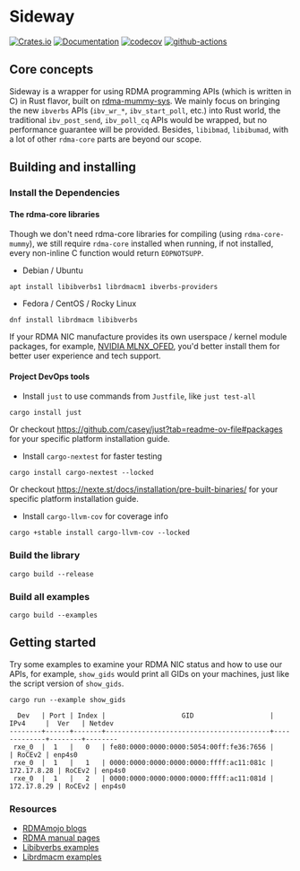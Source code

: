 # Sideway

[![Crates.io](https://img.shields.io/crates/v/sideway.svg)](https://crates.io/crates/sideway)
[![Documentation](https://docs.rs/sideway/badge.svg)](https://docs.rs/sideway)
[![codecov](https://codecov.io/github/RDMA-Rust/sideway/graph/badge.svg?token=CNR6AJQ4KB)](https://codecov.io/gh/RDMA-Rust/sideway)
[![github-actions](https://github.com/RDMA-Rust/sideway/actions/workflows/test.yml/badge.svg)](https://github.com/RDMA-Rust/sideway/actions)

## Core concepts

Sideway is a wrapper for using RDMA programming APIs (which is written in C) in Rust flavor, built on [rdma-mummy-sys](https://github.com/RDMA-Rust/rdma-mummy-sys). We mainly
focus on bringing the new `ibverbs` APIs (`ibv_wr_*`, `ibv_start_poll`, etc.) into Rust world, the traditional `ibv_post_send`, `ibv_poll_cq` APIs would be wrapped, but
no performance guarantee will be provided. Besides, `libibmad`, `libibumad`, with a lot of other `rdma-core` parts are beyond our scope.

## Building and installing

### Install the Dependencies

#### The rdma-core libraries

Though we don't need rdma-core libraries for compiling (using `rdma-core-mummy`), we still require `rdma-core` installed when running, if not
installed, every non-inline C function would return `EOPNOTSUPP`.

- Debian / Ubuntu

```shell
apt install libibverbs1 librdmacm1 ibverbs-providers
```

- Fedora / CentOS / Rocky Linux

```shell
dnf install librdmacm libibverbs
```

If your RDMA NIC manufacture provides its own userspace / kernel module packages, for example, [NVIDIA MLNX_OFED](https://network.nvidia.com/products/infiniband-drivers/linux), you'd
better install them for better user experience and tech support.

#### Project DevOps tools

- Install `just` to use commands from `Justfile`, like `just test-all`

```shell
cargo install just
```

Or checkout https://github.com/casey/just?tab=readme-ov-file#packages for your specific platform installation guide.

- Install `cargo-nextest` for faster testing

```shell
cargo install cargo-nextest --locked
```

Or checkout https://nexte.st/docs/installation/pre-built-binaries/ for your specific platform installation guide.

- Install `cargo-llvm-cov` for coverage info

```shell
cargo +stable install cargo-llvm-cov --locked
```

### Build the library

```shell
cargo build --release
```

### Build all examples

```shell
cargo build --examples
```

## Getting started

Try some examples to examine your RDMA NIC status and how to use our APIs, for example, `show_gids` would print all GIDs on your machines, just like the script version
of `show_gids`.

```shell
cargo run --example show_gids

  Dev   | Port | Index |                   GID                   |    IPv4     |  Ver   | Netdev
--------+------+-------+-----------------------------------------+-------------+--------+--------
 rxe_0  |  1   |   0   | fe80:0000:0000:0000:5054:00ff:fe36:7656 |             | RoCEv2 | enp4s0
 rxe_0  |  1   |   1   | 0000:0000:0000:0000:0000:ffff:ac11:081c | 172.17.8.28 | RoCEv2 | enp4s0
 rxe_0  |  1   |   2   | 0000:0000:0000:0000:0000:ffff:ac11:081d | 172.17.8.29 | RoCEv2 | enp4s0
```

### Resources

- [RDMAmojo blogs](https://www.rdmamojo.com/)
- [RDMA manual pages](https://github.com/linux-rdma/rdma-core/tree/master/libibverbs/man)
- [Libibverbs examples](https://github.com/linux-rdma/rdma-core/tree/master/libibverbs/examples)
- [Librdmacm examples](https://github.com/linux-rdma/rdma-core/tree/master/librdmacm/examples)
